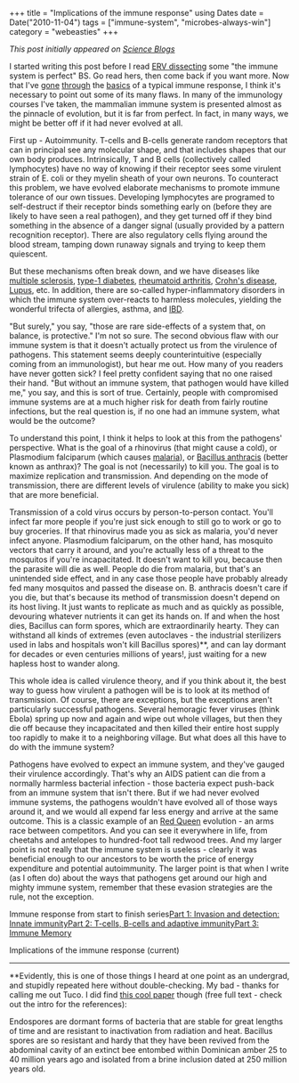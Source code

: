 +++
title = "Implications of the immune response"
using Dates
date = Date("2010-11-04")
tags = ["immune-system", "microbes-always-win"]
category = "webeasties"
+++

_This post initially appeared on [Science Blogs](http://scienceblogs.com/webeasties)_

I started writing this post before I read [ERV dissecting](http://scienceblogs.com/erv/2010/10/immunology--_isnt_it_maaaagikaaaaal.php) some "the immune system is perfect" BS. Go read hers, then come back if you want more. 
Now that I've [gone](http://scienceblogs.com/webeasties/2010/11/immune_response_from_start_to_1) [through](http://scienceblogs.com/webeasties/2010/11/immune_response_from_start_to_2/) the [basics](http://scienceblogs.com/webeasties/2010/11/immune_response_from_start_to/) of a typical immune response, I think it's necessary to point out some of its many flaws. In many of the immunology courses I've taken, the mammalian immune system is presented almost as the pinnacle of evolution, but it is far from perfect. In fact, in many ways, we might be better off if it had never evolved at all.

First up - Autoimmunity. T-cells and B-cells generate random receptors that can in principal see any molecular shape, and that includes shapes that our own body produces. Intrinsically, T and B cells (collectively called lymphocytes) have no way of knowing if their receptor sees some virulent strain of E. coli or they myelin sheath of your own neurons. To counteract this problem, we have evolved elaborate mechanisms to promote immune tolerance of our own tissues. Developing lymphocytes are programed to self-destruct if their receptor binds something early on (before they are likely to have seen a real pathogen), and they get turned off if they bind something in the absence of a danger signal (usually provided by a pattern recognition receptor). There are also regulatory cells flying around the blood stream, tamping down runaway signals and trying to keep them quiescent.

But these mechanisms often break down, and we have diseases like [multiple sclerosis](http://en.wikipedia.org/wiki/Multiple_sclerosis), [type-1 diabetes](http://en.wikipedia.org/wiki/Diabetes_mellitus_type_1), [rheumatoid arthritis](http://en.wikipedia.org/wiki/Rheumatoid_arthritis), [Crohn's disease](http://en.wikipedia.org/wiki/Crohn's_disease), [Lupus](http://en.wikipedia.org/wiki/Lupus_erythematosus), etc. In addition, there are so-called hyper-inflammatory disorders in which the immune system over-reacts to harmless molecules, yielding the wonderful trifecta of allergies, asthma, and [IBD](http://en.wikipedia.org/wiki/Inflammatory_bowel_disease).

"But surely," you say, "those are rare side-effects of a system that, on balance, is protective." I'm not so sure. The second obvious flaw with our immune system is that it doesn't actually protect us from the virulence of pathogens. This statement seems deeply counterintuitive (especially coming from an immunologist), but hear me out. How many of you readers have never gotten sick? I feel pretty confident saying that no one raised their hand. "But without an immune system, that pathogen would have killed me," you say, and this is sort of true. Certainly, people with compromised immune systems are at a much higher risk for death from fairly routine infections, but the real question is, if no one had an immune system, what would be the outcome?

To understand this point, I think it helps to look at this from the pathogens' perspective. What is the goal of a rhinovirus (that might cause a cold), or Plasmodium falciparum (which causes [malaria](http://en.wikipedia.org/wiki/Malaria)), or [Bacillus anthracis](http://en.wikipedia.org/wiki/Bacillus_anthracis) (better known as anthrax)? The goal is not (necessarily) to kill you. The goal is to maximize replication and transmission. And depending on the mode of transmission, there are different levels of virulence (ability to make you sick) that are more beneficial.

Transmission of a cold virus occurs by person-to-person contact. You'll infect far more people if you're just sick enough to still go to work or go to buy groceries. If that rhinovirus made you as sick as malaria, you'd never infect anyone. Plasmodium falciparum, on the other hand, has mosquito vectors that carry it around, and you're actually less of a threat to the mosquitos if you're incapacitated. It doesn't want to kill you, because then the parasite will die as well. People do die from malaria, but that's an unintended side effect, and in any case those people have probably already fed many mosquitos and passed the disease on. B. anthracis doesn't care if you die, but that's because its method of transmission doesn't depend on its host living. It just wants to replicate as much and as quickly as possible, devouring whatever nutrients it can get its hands on. If and when the host dies, Bacillus can form spores, which are extraordinarily hearty. They can withstand all kinds of extremes (even autoclaves - the industrial sterilizers used in labs and hospitals won't kill Bacillus spores)**, and can lay dormant for decades or even centuries millions of years!, just waiting for a new hapless host to wander along.

This whole idea is called virulence theory, and if you think about it, the best way to guess how virulent a pathogen will be is to look at its method of transmission. Of course, there are exceptions, but the exceptions aren't particularly successful pathogens. Several hemoragic fever viruses (think Ebola) spring up now and again and wipe out whole villages, but then they die off because they incapacitated and then killed their entire host supply too rapidly to make it to a neighboring village. But what does all this have to do with the immune system?

Pathogens have evolved to expect an immune system, and they've gauged their virulence accordingly. That's why an AIDS patient can die from a normally harmless bacterial infection - those bacteria expect push-back from an immune system that isn't there. But if we had never evolved immune systems, the pathogens wouldn't have evolved all of those ways around it, and we would all expend far less energy and arrive at the same outcome. This is a classic example of an [Red Queen](http://en.wikipedia.org/wiki/Red_Queen's_Hypothesis) evolution - an arms race between competitors. And you can see it everywhere in life, from cheetahs and antelopes to hundred-foot tall redwood trees. And my larger point is not really that the immune system is useless - clearly it was beneficial enough to our ancestors to be worth the price of energy expenditure and potential autoimmunity. The larger point is that when I write (as I often do) about the ways that pathogens get around our high and mighty immune system, remember that these evasion strategies are the rule, not the exception.

Immune response from start to finish series[Part 1: Invasion and detection: Innate immunity](http://scienceblogs.com/webeasties/2010/11/immune_response_from_start_to_1.php)[Part 2: T-cells, B-cells and adaptive immunity](http://scienceblogs.com/webeasties/2010/11/immune_response_from_start_to_2.php)[Part 3: Immune Memory](http://scienceblogs.com/webeasties/2010/11/immune_response_from_start_to.php)

Implications of the immune response (current)

---

**Evidently, this is one of those things I heard at one point as an undergrad, and stupidly repeated here without double-checking. My bad - thanks for calling me out Tuco. I did find [this cool paper](http://goo.gl/rlXvY) though (free full text - check out the intro for the references):

Endospores are dormant forms of bacteria that are stable for great lengths of time and are resistant to inactivation from radiation and heat. Bacillus spores are so resistant and hardy that they have been revived from the abdominal cavity of an extinct bee entombed within Dominican amber 25 to 40 million years ago and isolated from a brine inclusion dated at 250 million years old.

      
  
